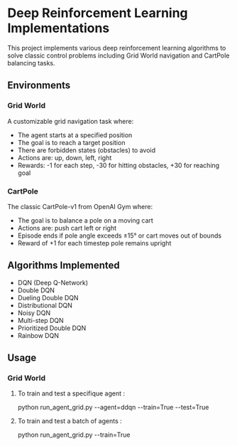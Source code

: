 # Deep Reinforcement Learning Implementations

This project implements various deep reinforcement learning algorithms to solve classic control problems including Grid World navigation and CartPole balancing tasks.

## Environments

### Grid World
A customizable grid navigation task where:
- The agent starts at a specified position
- The goal is to reach a target position 
- There are forbidden states (obstacles) to avoid
- Actions are: up, down, left, right
- Rewards: -1 for each step, -30 for hitting obstacles, +30 for reaching goal

### CartPole
The classic CartPole-v1 from OpenAI Gym where:
- The goal is to balance a pole on a moving cart
- Actions are: push cart left or right
- Episode ends if pole angle exceeds ±15° or cart moves out of bounds
- Reward of +1 for each timestep pole remains upright

## Algorithms Implemented

- DQN (Deep Q-Network)
- Double DQN 
- Dueling Double DQN
- Distributional DQN
- Noisy DQN
- Multi-step DQN
- Prioritized Double DQN
- Rainbow DQN

## Usage

### Grid World

1. To train and test a specifique agent :

    python run_agent_grid.py --agent=ddqn --train=True --test=True

1. To train and test a batch of agents :

    python run_agent_grid.py --train=True
